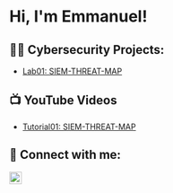 <h1>Hi, I'm Emmanuel! </h1>

<h2>👨‍💻 Cybersecurity Projects:</h2>

- [Lab01: SIEM-THREAT-MAP](https://github.com/EmmanuelEnc/SIEM-THREAT-MAP)
    
<h2>📺 YouTube Videos</h2>

- [Tutorial01: SIEM-THREAT-MAP](https://www.youtube.com/vido)

<h2> 🤳 Connect with me:</h2>


[<img align="left" alt="LinkedIn" width="22px" src="https://cdn.jsdelivr.net/npm/simple-icons@v3/icons/linkedin.svg" />][linkedin]

[linkedin]: https://www.linkedin.com/in/emmanuelenc


<!--
**joshmadakor1/joshmadakor1** is a ✨ _special_ ✨ repository because its `README.md` (this file) appears on your GitHub profile.

Here are some ideas to get you started:

- 🔭 I’m currently working on ...
- 🌱 I’m currently learning ...
- 👯 I’m looking to collaborate on ...
- 🤔 I’m looking for help with ...
- 💬 Ask me about ...
- 📫 How to reach me: ...
- 😄 Pronouns: ...
- ⚡ Fun fact: ...
-->
